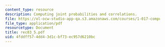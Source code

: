 ```yaml
---
content_type: resource
description: Computing joint probabilities and correlations.
file: https://ol-ocw-studio-app-qa.s3.amazonaws.com/courses/1-017-computing-and-data-analysis-for-environmental-applications-fall-2003/4fddff574dd43d1cbf73ec957d6210bc_rec03_5.pdf
file_type: application/pdf
resourcetype: Document
title: rec03_5.pdf
uid: 4fddff57-4dd4-3d1c-bf73-ec957d6210bc
---
```

